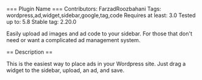 === Plugin Name ===
Contributors: FarzadRoozbahani
Tags: wordpress,ad,widget,sidebar,google,tag,code
Requires at least: 3.0
Tested up to: 5.8
Stable tag: 2.20.0

Easily upload ad images and ad code to your sidebar. For those that don't need or
want a complicated ad management system.

== Description ==

This is the easiest way to place ads in your Wordpress site. Just drag a widget
to the sidebar, upload, an ad, and save.
